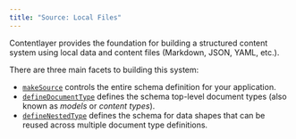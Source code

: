 ```yaml
---
title: "Source: Local Files"
---
```


Contentlayer provides the foundation for building a structured content system using local data and content files (Markdown, JSON, YAML, etc.).

There are three main facets to building this system:

- [`makeSource`](/docs/reference/local-source/make-source) controls the entire schema definition for your application.
- [`defineDocumentType`](/docs/reference/local-source/define-document-type) defines the schema top-level document types (also known as _models_ or _content types_).
- [`defineNestedType`](/docs/reference/local-source/define-nested-type) defines the schema for data shapes that can be reused across multiple document type definitions.
